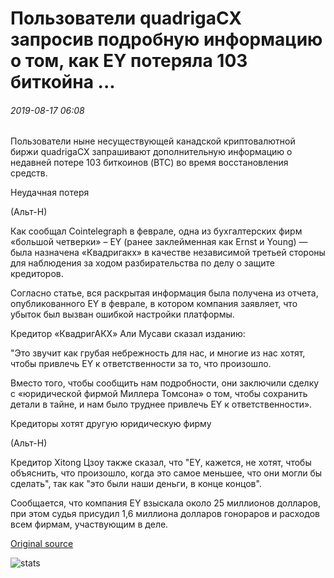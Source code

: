 # Пользователи quadrigaCX запросив подробную информацию о том, как EY потеряла 103 биткойна ...

###### 2019-08-17 06:08

Пользователи ныне несуществующей канадской криптовалютной биржи quadrigaCX запрашивают дополнительную информацию о недавней потере 103 биткоинов (BTC) во время восстановления средств.

Неудачная потеря

(Альт-Н)

Как сообщал Cointelegraph в феврале, одна из бухгалтерских фирм «большой четверки» – EY (ранее заклейменная как Ernst и Young) — была назначена «Квадригакх» в качестве независимой третьей стороны для наблюдения за ходом разбирательства по делу о защите кредиторов.

Согласно статье, вся раскрытая информация была получена из отчета, опубликованного EY в феврале, в котором компания заявляет, что убыток был вызван ошибкой настройки платформы.

Кредитор «КвадригАКХ» Али Мусави сказал изданию:

"Это звучит как грубая небрежность для нас, и многие из нас хотят, чтобы привлечь EY к ответственности за то, что произошло.

Вместо того, чтобы сообщить нам подробности, они заключили сделку с «юридической фирмой Миллера Томсона» о том, чтобы сохранить детали в тайне, и нам было труднее привлечь EY к ответственности».

Кредиторы хотят другую юридическую фирму

(Альт-Н)

Кредитор Xitong Цзоу также сказал, что "EY, кажется, не хотят, чтобы объяснить, что произошло, когда это самое меньшее, что они могли бы сделать", так как "это были наши деньги, в конце концов".

Сообщается, что компания EY взыскала около 25 миллионов долларов, при этом судья присудил 1,6 миллиона долларов гонораров и расходов всем фирмам, участвующим в деле.

[Original source](https://cointelegraph.com/news/quadrigacx-users-request-details-on-how-ey-lost-103-bitcoins)

![stats](https://c.statcounter.com/11760860/0/a89fa40b/1/ "stats")